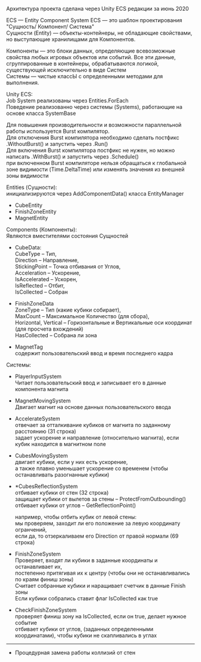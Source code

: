 Архитектура проекта сделана через Unity ECS редакции за июнь 2020

ECS — Entity Component System ECS — это шаблон проектирования "Сущность/ Компонент/ Система"<br />
Сущности (Entity) — объекты-контейнеры, не обладающие свойствами, но выступающие хранилищами для Компонентов.<br />

Компоненты — это блоки данных, определяющие всевозможные свойства любых игровых объектов или событий. Все эти данные, сгруппированные в контейнеры, обрабатываются логикой, существующей исключительно в виде Систем<br />
Системы — чистые классЫ с определенными методами для выполнения.<br />

Unity ECS:<br />
Job System реализованы через Entities.ForEach<br />
Поведение реализованно через системы (Systems), работающие на основе класса SystemBase<br />

Для повышения производительности и возможности параллельной работы используется Burst компилятор.<br />
Для отключения Burst компилятора необходимо сделать постфикс .WithoutBurst() и запустить через .Run()<br />
Для включения Burst компилятора постфикс не нужен, но можно написать .WithBurst() и запустить через .Schedule()<br />
при включенном Burst компиляторе нельзя обращаться к глобальной зоне видимости (Time.DeltaTime) или изменять значения из внешней зоны видимости<br />

Entities (Сущности):<br />
инициализируются через AddComponentData() класса EntityManager<br />
- CubeEntity<br />
- FinishZoneEntity<br />
- MagnetEntity<br />

Components (Компоненты):<br />
Являются вместителями состояния Сущностей<br />

- CubeData:<br />
	CubeType – Тип,<br />
	Direction – Направление,<br />
	StickingPoint – Точка отбивания от Углов,<br />
	Acceleration – Ускорение,<br />
	IsAccelerated – Ускорен,<br />
	IsReflected – Отбит,<br />
	IsCollected – Собран<br />
	
- FinishZoneData<br />
	 ZoneType – Тип (какие кубики собирает),<br />
	 MaxCount – Максимальное Количество (для сбора),<br />
	 Horizontal, Vertical – Горизонтальные и Вертикальные оси координат (для просчета вхождений)<br />
	 HasCollected – Собрана ли зона<br />
	 
 - MagnetTag<br />
	содержит пользовательский ввод и время последнего кадра

Системы:
	
- PlayerInputSystem<br />
	Читает пользовательский ввод и записывает его в данные компонента магнита
	
- MagnetMovingSystem<br />
	Двигает магнит на основе данных пользовательского ввода

- AccelerateSystem<br />
	отвечает за отталкивание кубиков от магнита по заданному расстоянию (31 строка)<br />
	задает ускорение и направление (относительно магнита), если кубик находится в магнитном поле

- CubesMovingSystem<br />
	двигает кубики, если у них есть ускорение,<br />
	а также плавно уменьшает ускорение со временем (чтобы останавливать разогнанные кубики)

- *CubesReflectionSystem<br />
	отбивает кубики от стен (32 строка)<br />
	защищает кубики от вылетов за стены – ProtectFromOutbounding()<br />
	отбивает кубики от углов – GetReflectionPoint()<br />

	например, чтобы отбить кубик от левой стены:<br />
	мы проверяем, заходит ли его положение за левую координату огранчений,<br />
	если да, то отзеркаливаем его Direction от правой нормали (69 строка)

- FinishZoneSystem<br />
	Проверяет, входят ли кубики в заданные координаты и останавливает их,<br />
	постепенно притягивая их к центру (чтобы они не останавливались по краям финиш зоны)<br />
	Считает собранные кубики и наращивает счетчик в данные Finish зоны<br />
	Если кубики собрались ставит флаг IsCollected как true<br />
	
- CheckFinishZoneSystem<br />
	проверяет финиш зону на IsCollected, если он true, делает нужное событие<br />
    отбивает кубики от углов, (заданных определенными координатами), чтобы кубики не скапливались в углах<br />

________________________________

* Процедурная замена работы коллизий от стен